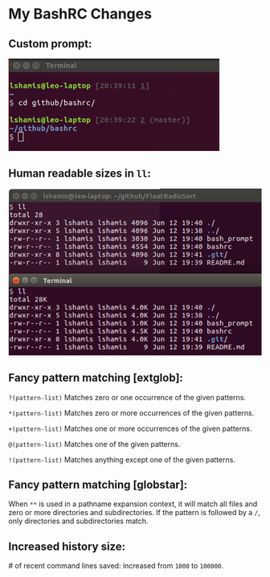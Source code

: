 # My BashRC Changes

## Custom prompt:
![Image of prompt](https://raw.githubusercontent.com/lshamis/bashrc/master/prompt.png)

## Human readable sizes in `ll`:
![Image of ll](https://raw.githubusercontent.com/lshamis/bashrc/master/ll_h.png)

## Fancy pattern matching [extglob]:

`?(pattern-list)` Matches zero or one occurrence of the given patterns.

`*(pattern-list)` Matches zero or more occurrences of the given patterns.

`+(pattern-list)` Matches one or more occurrences of the given patterns.

`@(pattern-list)` Matches one of the given patterns.

`!(pattern-list)` Matches anything except one of the given patterns.

## Fancy pattern matching [globstar]:
When `**` is used in a pathname expansion context, it will match all files and zero or more directories and subdirectories. If the pattern is followed by a `/`, only directories and subdirectories match.

## Increased history size:
\# of recent command lines saved: increased from `1000` to `100000`.

